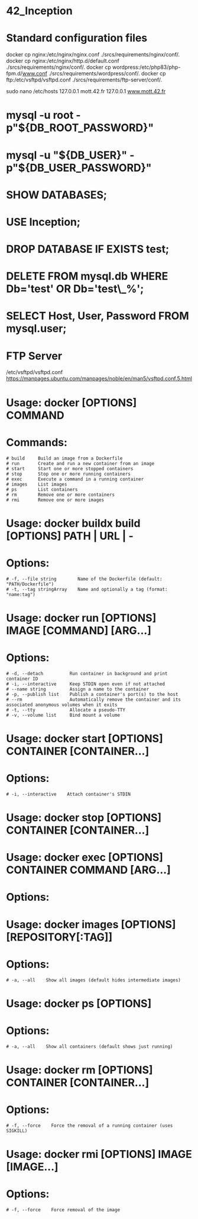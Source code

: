 # 42_Inception

# Standard configuration files #
docker cp nginx:/etc/nginx/nginx.conf ./srcs/requirements/nginx/conf/.
docker cp nginx:/etc/nginx/http.d/default.conf ./srcs/requirements/nginx/conf/.
docker cp wordpress:/etc/php83/php-fpm.d/www.conf ./srcs/requirements/wordpress/conf/.
docker cp ftp:/etc/vsftpd/vsftpd.conf ./srcs/requirements/ftp-server/conf/.


sudo nano /etc/hosts
127.0.0.1 mott.42.fr
127.0.0.1 www.mott.42.fr

# mysql -u root -p"${DB_ROOT_PASSWORD}"
# mysql -u "${DB_USER}" -p"${DB_USER_PASSWORD}"
# SHOW DATABASES;
# USE Inception;

# DROP DATABASE IF EXISTS test;
# DELETE FROM mysql.db WHERE Db='test' OR Db='test\\_%';

# SELECT Host, User, Password FROM mysql.user;

# FTP Server #
/etc/vsftpd/vsftpd.conf
https://manpages.ubuntu.com/manpages/noble/en/man5/vsftpd.conf.5.html



# Usage: docker [OPTIONS] COMMAND
# Commands:
    # build     Build an image from a Dockerfile
    # run       Create and run a new container from an image
    # start     Start one or more stopped containers
    # stop      Stop one or more running containers
    # exec      Execute a command in a running container
    # images    List images
    # ps        List containers
    # rm        Remove one or more containers
    # rmi       Remove one or more images


# Usage: docker buildx build [OPTIONS] PATH | URL | -
# Options:
    # -f, --file string        Name of the Dockerfile (default: "PATH/Dockerfile")
    # -t, --tag stringArray    Name and optionally a tag (format: "name:tag")


# Usage: docker run [OPTIONS] IMAGE [COMMAND] [ARG...]
# Options:
    # -d, --detach          Run container in background and print container ID
    # -i, --interactive     Keep STDIN open even if not attached
    # --name string         Assign a name to the container
    # -p, --publish list    Publish a container's port(s) to the host
    # --rm                  Automatically remove the container and its associated anonymous volumes when it exits
    # -t, --tty             Allocate a pseudo-TTY
    # -v, --volume list     Bind mount a volume


# Usage: docker start [OPTIONS] CONTAINER [CONTAINER...]
# Options:
    # -i, --interactive    Attach container's STDIN


# Usage: docker stop [OPTIONS] CONTAINER [CONTAINER...]


# Usage: docker exec [OPTIONS] CONTAINER COMMAND [ARG...]
# Options:


# Usage: docker images [OPTIONS] [REPOSITORY[:TAG]]
# Options:
    # -a, --all    Show all images (default hides intermediate images)


# Usage: docker ps [OPTIONS]
# Options:
    # -a, --all    Show all containers (default shows just running)


# Usage: docker rm [OPTIONS] CONTAINER [CONTAINER...]
# Options:
    # -f, --force    Force the removal of a running container (uses SIGKILL)


# Usage: docker rmi [OPTIONS] IMAGE [IMAGE...]
# Options:
    # -f, --force    Force removal of the image
